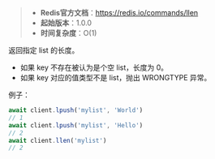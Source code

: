> - **Redis官方文档**：https://redis.io/commands/llen
> - **起始版本**：1.0.0
> - **时间复杂度**：O(1)

返回指定 list 的长度。

- 如果 key 不存在被认为是个空 list，长度为 0。
- 如果 key 对应的值类型不是 list，抛出 WRONGTYPE 异常。

例子：

```typescript
await client.lpush('mylist', 'World')
// 1
await client.lpush('mylist', 'Hello')
// 2
await client.llen('mylist')
// 2
```
